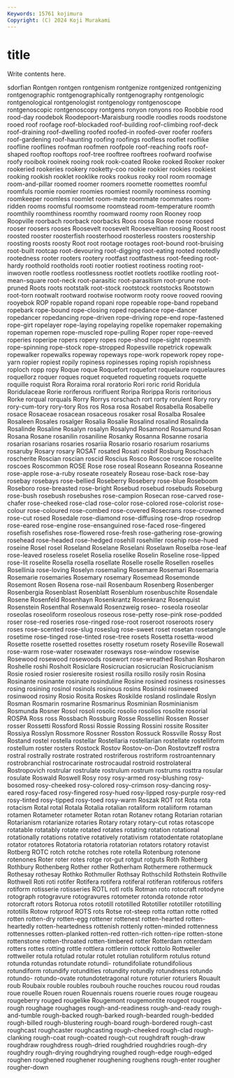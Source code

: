 ```yaml
---
Keywords: 15761 kojimura
Copyright: (C) 2024 Koji Murakami
---
```


# title

Write contents here.



sdorfian Rontgen rontgen rontgenism rontgenize rontgenized rontgenizing
rontgenographic rontgenographically rontgenography rontgenologic rontgenological rontgenologist rontgenology rontgenoscope rontgenoscopic rontgenoscopy
rontgens ronyon ronyons roo Roobbie rood rood-day roodebok Roodepoort-Maraisburg roodle
roodles roods roodstone rooed roof roofage roof-blockaded roof-building roof-climbing roof-deck
roof-draining roof-dwelling roofed roofed-in roofed-over roofer roofers roof-gardening roof-haunting roofing
roofings roofless rooflet rooflike roofline rooflines roofman roofmen roofpole roof-reaching
roofs roof-shaped rooftop rooftops roof-tree rooftree rooftrees roofward roofwise roofy
rooibok rooinek rooing rook rook-coated Rooke rooked Rooker rooker rookeried
rookeries rookery rooketty-coo rookie rookier rookies rookiest rooking rookish rooklet
rooklike rooks rookus rooky rool room roomage room-and-pillar roomed roomer
roomers roomette roomettes roomful roomfuls roomie roomier roomies roomiest roomily
roominess rooming roomkeeper roomless roomlet room-mate roommate roommates room-ridden rooms
roomsful roomsome roomstead room-temperature roomth roomthily roomthiness roomthy roomward roomy
roon Rooney roop Roopville roorbach roorback roorbacks Roos roosa Roose
roose roosed rooser roosers rooses Roosevelt roosevelt Rooseveltian roosing Roost
roost roosted rooster roosterfish roosterhood roosterless roosters roostership roosting roosts
roosty Root root rootage rootages root-bound root-bruising root-built rootcap root-devouring
root-digging root-eating rooted rootedly rootedness rooter rooters rootery rootfast rootfastness
root-feeding root-hardy roothold rootholds rooti rootier rootiest rootiness rooting root-inwoven
rootle rootless rootlessness rootlet rootlets rootlike rootling root-mean-square root-neck root-parasitic
root-parasitism root-prune root-pruned Roots roots rootstalk root-stock rootstock rootstocks Rootstown
root-torn rootwalt rootward rootwise rootworm rooty roove rooved rooving rooyebok
ROP ropable ropand ropani rope ropeable rope-band ropeband ropebark rope-bound
rope-closing roped ropedance rope-dancer ropedancer ropedancing rope-driven rope-driving rope-end rope-fastened
rope-girt ropelayer rope-laying ropelaying ropelike ropemaker ropemaking ropeman ropemen rope-muscled
rope-pulling Roper roper rope-reeved roperies roperipe ropers ropery ropes rope-shod
rope-sight ropesmith rope-spinning rope-stock rope-stropped Ropesville ropetrick ropewalk ropewalker ropewalks
ropeway ropeways rope-work ropework ropey rope-yarn ropier ropiest ropily ropiness
ropinesses roping ropish ropishness roploch ropp ropy Roque roque Roquefort
roquefort roquelaure roquelaures roquellorz roquer roques roquet roqueted roqueting roquets
roquette roquille roquist Rora Roraima roral roratorio Rori roric rorid
Roridula Roridulaceae Rorie roriferous rorifluent Roripa Rorippa Roris roritorious Rorke
rorqual rorquals Rorry Rorrys rorschach rort rorty rorulent Rory rory
rory-cum-tory rory-tory Ros ros Rosa rosa Rosabel Rosabella Rosabelle rosace
Rosaceae rosacean rosaceous rosaker rosal Rosalba Rosalee Rosaleen Rosales rosalger
Rosalia Rosalie Rosalind rosalind Rosalinda Rosalinde Rosaline Rosalyn rosalyn Rosalynd
Rosamond Rosamund Rosan Rosana Rosane rosanilin rosaniline Rosanky Rosanna Rosanne
rosaria rosarian rosarians rosaries rosariia Rosario rosario rosarium rosariums rosaruby
Rosary rosary ROSAT rosated Rosati rosbif Rosburg Roschach roscherite Roscian
roscian roscid Roscius Rosco Roscoe roscoe roscoelite roscoes Roscommon ROSE
Rose rose roseal Roseann Roseanna Roseanne rose-apple rose-a-ruby roseate roseately
Roseau rose-back rose-bay rosebay rosebays rose-bellied Roseberry Rosebery rose-blue Roseboom
Roseboro rose-breasted rose-bright Rosebud rosebud rosebuds Roseburg rose-bush rosebush rosebushes
rose-campion Rosecan rose-carved rose-chafer rose-cheeked rose-clad rose-color rose-colored rose-colorist rose-colour
rose-coloured rose-combed rose-covered Rosecrans rose-crowned rose-cut rosed Rosedale rose-diamond rose-diffusing
rose-drop rosedrop rose-eared rose-engine rose-ensanguined rose-faced rose-fingered rosefish rosefishes rose-flowered
rose-fresh rose-gathering rose-growing rosehead rose-headed rose-hedged rosehill rosehiller rosehip rose-hued
roseine Rosel rosel Roseland Roselane Roselani Roselawn Roselba rose-leaf rose-leaved
roseless roselet Roselia roselike Roselin Roseline rose-lipped rose-lit roselite Rosella
rosella rosellate Roselle roselle Rosellen roselles Rosellinia rose-loving Roselyn rosemaling
Rosemare Rosemari Rosemaria Rosemarie rosemaries Rosemary rosemary Rosemead Rosemonde Rosemont
Rosen Rosena rose-nail Rosenbaum Rosenberg Rosenberger Rosenbergia Rosenblast Rosenblatt Rosenblum
rosenbuschite Rosendale Rosene Rosenfeld Rosenhayn Rosenkrantz Rosenkranz Rosenquist Rosenstein Rosenthal
Rosenwald Rosenzweig roseo- roseola roseolar roseolas roseoliform roseolous roseous rose-petty
rose-pink rose-podded roser rose-red roseries rose-ringed rose-root roseroot roseroots rosery
roses rose-scented rose-slug roseslug rose-sweet roset rosetan rosetangle rosetime rose-tinged
rose-tinted rose-tree rosets Rosetta rosetta-wood Rosette rosette rosetted rosettes rosetty
rosetum rosety Roseville Rosewall rose-warm rose-water rosewater roseways rose-window rosewise
Rosewood rosewood rosewoods rosewort rose-wreathed Roshan Rosharon Roshelle roshi Rosholt
Rosiclare Rosicrucian rosicrucian Rosicrucianism Rosie rosied rosier rosieresite rosiest rosilla
rosillo rosily rosin Rosina Rosinante rosinante rosinate rosinduline Rosine rosined
rosiness rosinesses rosing rosining rosinol rosinols rosinous rosins Rosinski rosinweed
rosinwood rosiny Rosio Rosita Roskes Roskilde rosland roslindale Roslyn Rosman
Rosmarin rosmarine Rosmarinus Rosminian Rosminianism Rosmunda Rosner Rosol rosoli rosolic
rosolio rosolios rosolite rosorial ROSPA Ross ross Rossbach Rossburg Rosse
Rossellini Rossen Rosser rosser Rossetti Rossford Rossi Rossie Rossing Rossini
rossite Rossiter Rossiya Rosslyn Rossmore Rossner Rosston Rossuck Rossville Rossy
Rost Rostand rostel rostella rostellar Rostellaria rostellarian rostellate rostelliform rostellum
roster rosters Rostock Rostov Rostov-on-Don Rostovtzeff rostra rostral rostrally rostrate
rostrated rostriferous rostriform rostroantennary rostrobranchial rostrocarinate rostrocaudal rostroid rostrolateral Rostropovich
rostrular rostrulate rostrulum rostrum rostrums rosttra rosular rosulate Roswald Roswell
Rosy rosy rosy-armed rosy-blushing rosy-bosomed rosy-cheeked rosy-colored rosy-crimson rosy-dancing rosy-eared
rosy-faced rosy-fingered rosy-hued rosy-lipped rosy-purple rosy-red rosy-tinted rosy-tipped rosy-toed rosy-warm
Roszak ROT rot Rota rota rotacism Rotal rotal Rotala Rotalia
rotalian rotaliform rotaliiform rotaman rotamen Rotameter rotameter Rotan rotan Rotanev
rotang Rotarian rotarian Rotarianism rotarianize rotaries Rotary rotary rotary-cut rotas
rotascope rotatable rotatably rotate rotated rotates rotating rotation rotational rotationally
rotations rotative rotatively rotativism rotatodentate rotatoplane rotator rotatores Rotatoria rotatoria
rotatorian rotators rotatory rotavist Rotberg ROTC rotch rotche rotches rote
rotella Rotenburg rotenone rotenones Roter roter rotes rotge rot-gut rotgut
rotguts Roth Rothberg Rothbury Rothenberg Rother rother Rotherham Rothermere rothermuck
Rothesay rothesay Rothko Rothmuller Rothsay Rothschild Rothstein Rothville Rothwell Roti
roti rotifer Rotifera rotifera rotiferal rotiferan rotiferous rotifers rotiform rotisserie
rotisseries ROTL rotl rotls Rotman roto rotocraft rotodyne rotograph rotogravure
rotogravures rotometer rotonda rotonde rotor rotorcraft rotors Rotorua rotos rototill
rototilled Rototiller rototiller rototilling rototills Rotow rotproof ROTS rots Rotse
rot-steep rotta rottan rotte rotted rotten rotten-dry rotten-egg rottener rottenest
rotten-hearted rotten-heartedly rotten-heartedness rottenish rottenly rotten-minded rottenness rottennesses rotten-planked rotten-red
rotten-rich rotten-ripe rotten-stone rottenstone rotten-throated rotten-timbered rotter Rotterdam rotterdam rotters
rottes rotting rottle rottlera rottlerin rottock rottolo Rottweiler rottweiler rotula
rotulad rotular rotulet rotulian rotuliform rotulus rotund rotunda rotundas rotundate
rotundi- rotundifoliate rotundifolious rotundiform rotundify rotundities rotundity rotundly rotundness rotundo
rotundo- rotundo-ovate rotundotetragonal roture roturier roturiers Rouault roub Roubaix rouble
roubles roubouh rouche rouches roucou roud roudas roue rouelle Rouen
rouen Rouennais rouens rouerie roues rouge rougeau rougeberry rouged rougelike
Rougemont rougemontite rougeot rouges rough roughage roughages rough-and-readiness rough-and-ready rough-and-tumble
rough-backed rough-barked rough-bearded rough-bedded rough-billed rough-blustering rough-board rough-bordered rough-cast roughcast
roughcaster roughcasting rough-cheeked rough-clad rough-clanking rough-coat rough-coated rough-cut roughdraft rough-draw
roughdraw roughdress rough-dried roughdried roughdries rough-dry roughdry rough-drying roughdrying roughed
rough-edge rough-edged roughen roughened roughener roughening roughens rough-enter rougher rougher-down
